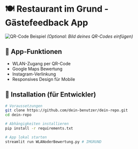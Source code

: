 # 🍽️ Restaurant im Grund - Gästefeedback App

![QR-Code Beispiel](https://via.placeholder.com/150) *(Optional: Bild deines QR-Codes einfügen)*

## 📱 App-Funktionen
- WLAN-Zugang per QR-Code
- Google Maps Bewertung
- Instagram-Verlinkung
- Responsives Design für Mobile

## 🚀 Installation (für Entwickler)
```bash
# Voraussetzungen
git clone https://github.com/dein-benutzer/dein-repo.git
cd dein-repo

# Abhängigkeiten installieren
pip install -r requirements.txt

# App lokal starten
streamlit run WLANoderBewertung.py # IMGRUND
